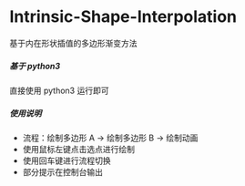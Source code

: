 # Intrinsic-Shape-Interpolation

基于内在形状插值的多边形渐变方法

##### 基于 python3

直接使用 python3 运行即可

##### 使用说明

- 流程：绘制多边形 A -> 绘制多边形 B -> 绘制动画
- 使用鼠标左键点击选点进行绘制
- 使用回车键进行流程切换
- 部分提示在控制台输出
